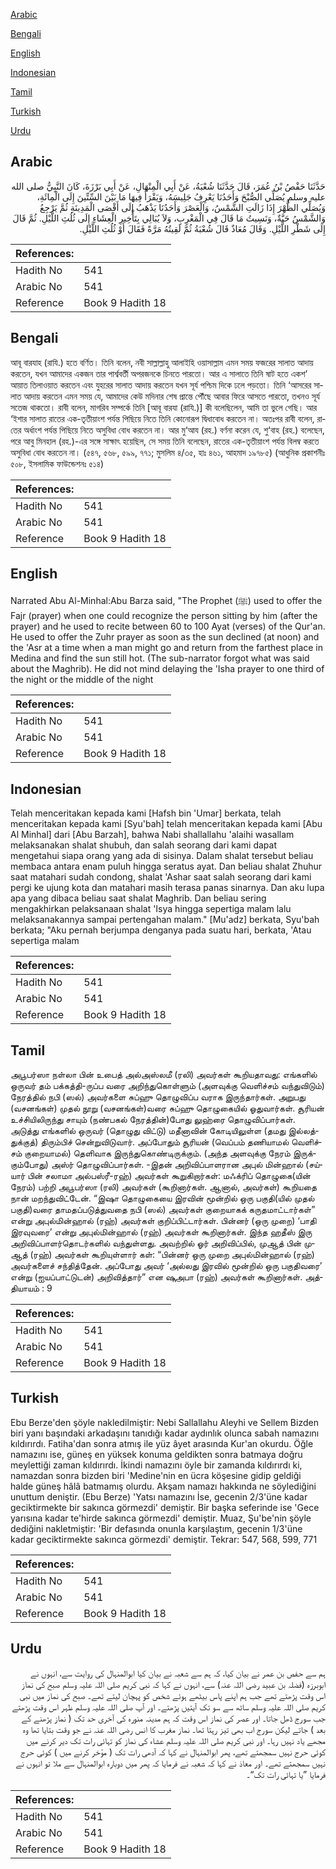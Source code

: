 [Arabic](#arabic)

[Bengali](#bengali)

[English](#english)

[Indonesian](#indonesian)

[Tamil](#tamil)

[Turkish](#turkish)

[Urdu](#urdu)

## Arabic


<div dir="rtl" lang="ar" style={{fontSize:'larger',backgroundColor:'#f8f9fa',padding:20}}>
حَدَّثَنَا حَفْصُ بْنُ عُمَرَ، قَالَ حَدَّثَنَا شُعْبَةُ، عَنْ أَبِي الْمِنْهَالِ، عَنْ أَبِي بَرْزَةَ، كَانَ النَّبِيُّ صلى الله عليه وسلم يُصَلِّي الصُّبْحَ وَأَحَدُنَا يَعْرِفُ جَلِيسَهُ، وَيَقْرَأُ فِيهَا مَا بَيْنَ السِّتِّينَ إِلَى الْمِائَةِ، وَيُصَلِّي الظُّهْرَ إِذَا زَالَتِ الشَّمْسُ، وَالْعَصْرَ وَأَحَدُنَا يَذْهَبُ إِلَى أَقْصَى الْمَدِينَةِ ثُمَّ يَرْجِعُ وَالشَّمْسُ حَيَّةٌ، وَنَسِيتُ مَا قَالَ فِي الْمَغْرِبِ، وَلاَ يُبَالِي بِتَأْخِيرِ الْعِشَاءِ إِلَى ثُلُثِ اللَّيْلِ‏.‏ ثُمَّ قَالَ إِلَى شَطْرِ اللَّيْلِ‏.‏ وَقَالَ مُعَاذٌ قَالَ شُعْبَةُ ثُمَّ لَقِيتُهُ مَرَّةً فَقَالَ أَوْ ثُلُثِ اللَّيْلِ‏.‏
</div>
<div style={{backgroundColor:'#f8f9fa',padding:20, marginBottom: 10}}><table> <thead> <tr> <th>References:</th> <th></th> </tr> </thead> <tbody><tr><td>Hadith No</td><td>541</td></tr><tr><td>Arabic No</td><td>541</td></tr><tr><td>Reference</td><td>Book 9 Hadith 18</td></tr></tbody></table></div>

## Bengali


<div dir="ltr" lang="bn" style={{fontSize:'larger',backgroundColor:'#f8f9fa',padding:20}}>
আবূ বারযাহ (রাযি.) হতে বর্ণিত। তিনি বলেন, নবী সাল্লাল্লাহু আলাইহি ওয়াসাল্লাম এমন সময় ফজরের সালাত আদায় করতেন, যখন আমাদের একজন তার পার্শ্ববর্তী অপরজনকে চিনতে পারতো। আর এ সালাতে তিনি ষাট হতে একশ’ আয়াত তিলাওয়াত করতেন এবং যুহরের সালাত আদায় করতেন যখন সূর্য পশ্চিম দিকে ঢলে পড়তো। তিনি ‘আসরের সালাত আদায় করতেন এমন সময় যে, আমাদের কেউ মদিনার শেষ প্রান্তে পৌঁছে আবার ফিরে আসতে পারতো, তখনও সূর্য সতেজ থাকতো। রাবী বলেন, মাগরিব সম্পর্কে তিনি [আবূ বারযা (রাযি.)] কী বলেছিলেন, আমি তা ভুলে গেছি। আর ‘ইশার সালাত রাতের এক-তৃতীয়াংশ পর্যন্ত পিছিয়ে নিতে তিনি কোনোরূপ দ্বিধাবোধ করতেন না। অতঃপর রাবী বলেন, রাতের অর্ধাংশ পর্যন্ত পিছিয়ে নিতে অসুবিধা বোধ করতেন না। আর মু‘আয (রহ.) বর্ণনা করেন যে, শু‘বাহ (রহ.) বলেছেন, পরে আবু মিনহাল (রহ.)-এর সঙ্গে সাক্ষাৎ হয়েছিল, সে সময় তিনি বলেছেন, রাতের এক-তৃতীয়াংশ পর্যন্ত বিলম্ব করতে অসুবিধা বোধ করতেন না। (৫৪৭, ৫৬৮, ৫৯৯, ৭৭১; মুসলিম ৪/৩৫, হাঃ ৪৬১, আহমাদ ১৯৭৮৫) (আধুনিক প্রকাশনীঃ ৫০৮, ইসলামিক ফাউন্ডেশনঃ ৫১৪)
</div>
<div style={{backgroundColor:'#f8f9fa',padding:20, marginBottom: 10}}><table> <thead> <tr> <th>References:</th> <th></th> </tr> </thead> <tbody><tr><td>Hadith No</td><td>541</td></tr><tr><td>Arabic No</td><td>541</td></tr><tr><td>Reference</td><td>Book 9 Hadith 18</td></tr></tbody></table></div>

## English


<div dir="ltr" lang="en" style={{fontSize:'larger',backgroundColor:'#f8f9fa',padding:20}}>
Narrated Abu Al-Minhal:Abu Barza said, "The Prophet (ﷺ) used to offer the Fajr (prayer) when one could recognize the person sitting by him (after the prayer) and he used to recite between 60 to 100 Ayat (verses) of the Qur'an. He used to offer the Zuhr prayer as soon as the sun declined (at noon) and the 'Asr at a time when a man might go and return from the farthest place in Medina and find the sun still hot. (The sub-narrator forgot what was said about the Maghrib). He did not mind delaying the 'Isha prayer to one third of the night or the middle of the night
</div>
<div style={{backgroundColor:'#f8f9fa',padding:20, marginBottom: 10}}><table> <thead> <tr> <th>References:</th> <th></th> </tr> </thead> <tbody><tr><td>Hadith No</td><td>541</td></tr><tr><td>Arabic No</td><td>541</td></tr><tr><td>Reference</td><td>Book 9 Hadith 18</td></tr></tbody></table></div>

## Indonesian


<div dir="ltr" lang="id" style={{fontSize:'larger',backgroundColor:'#f8f9fa',padding:20}}>
Telah menceritakan kepada kami [Hafsh bin 'Umar] berkata, telah menceritakan kepada kami [Syu'bah] telah menceritakan kepada kami [Abu Al Minhal] dari [Abu Barzah], bahwa Nabi shallallahu 'alaihi wasallam melaksanakan shalat shubuh, dan salah seorang dari kami dapat mengetahui siapa orang yang ada di sisinya. Dalam shalat tersebut beliau membaca antara enam puluh hingga seratus ayat. Dan beliau shalat Zhuhur saat matahari sudah condong, shalat 'Ashar saat salah seorang dari kami pergi ke ujung kota dan matahari masih terasa panas sinarnya. Dan aku lupa apa yang dibaca beliau saat shalat Maghrib. Dan beliau sering mengakhirkan pelaksanaan shalat 'Isya hingga sepertiga malam lalu melaksanakannya sampai pertengahan malam." [Mu'adz] berkata, Syu'bah berkata; "Aku pernah berjumpa denganya pada suatu hari, berkata, 'Atau sepertiga malam
</div>
<div style={{backgroundColor:'#f8f9fa',padding:20, marginBottom: 10}}><table> <thead> <tr> <th>References:</th> <th></th> </tr> </thead> <tbody><tr><td>Hadith No</td><td>541</td></tr><tr><td>Arabic No</td><td>541</td></tr><tr><td>Reference</td><td>Book 9 Hadith 18</td></tr></tbody></table></div>

## Tamil


<div dir="ltr" lang="ta" style={{fontSize:'larger',backgroundColor:'#f8f9fa',padding:20}}>
அபூபர்ஸா நள்லா பின் உபைத் அல்அஸ்லமீ (ரலி) அவர்கள் கூறியதாவது: எங்களில் ஒருவர் தம் பக்கத்தி-ருப்ப வரை அறிந்துகொள்ளும் (அளவுக்கு வெளிச்சம் வந்துவிடும்) நேரத்தில் நபி (ஸல்) அவர்களை சுப்ஹு தொழுவிப்ப வராக இருந்தார்கள். அறுபது (வசனங்கள்) முதல் நூறு (வசனங்கள்)வரை சுப்ஹு தொழுகையில் ஓதுவார்கள். சூரியன் உச்சியிலிருந்து சாயும் (நண்பகல் நேரத்தின்)போது லுஹ்ரை தொழுவிப்பார்கள். அடுத்து எங்களில் ஒருவர் (தொழுது விட்டு) மதீனாவின் கோடியிலுள்ள (தமது இல்லத்துக்குத்) திரும்பிச் சென்றுவிடுவார். அப்போதும் சூரியன் (வெப்பம் தணியாமல் வெளிச்சம் குறையாமல்) தெளிவாக இருந்துகொண்டிருக்கும். (அந்த அளவுக்கு நேரம் இருக்கும்போது) அஸ்ர் தொழுவிப்பார்கள். -இதன் அறிவிப்பாளரான அபுல் மின்ஹால் (சய்யார் பின் சலாமா அல்பஸ்ரீ-ரஹ்) அவர்கள் கூறுகிறார்கள்: மஃக்ரிப் தொழுகை(யின் நேரம்) பற்றி அபூபர்ஸா (ரலி) அவர்கள் (கூறினார்கள். ஆனால், அவர்கள்) கூறியதை நான் மறந்துவிட்டேன். “இஷா தொழுகையை இரவின் மூன்றில் ஒரு பகுதி(யில் முதல் பகுதி)வரை தாமதப்படுத்துவதை நபி (ஸல்) அவர்கள் குறையாகக் கருதமாட்டார்கள்” என்று அபுல்மின்ஹால் (ரஹ்) அவர்கள் குறிப்பிட்டார்கள். பின்னர் (ஒரு முறை) ‘பாதி இரவுவரை’ என்று அபுல்மின்ஹால் (ரஹ்) அவர்கள் கூறினார்கள். இந்த ஹதீஸ் இரு அறிவிப்பாளர்தொடர்களில் வந்துள்ளது. அவற்றில் ஓர் அறிவிப்பில், முஆத் பின் முஆத் (ரஹ்) அவர்கள் கூறியுள்ளார் கள்: “பின்னர் ஒரு முறை அபுல்மின்ஹால் (ரஹ்) அவர்களைச் சந்தித்தேன். அப்போது அவர் ‘அல்லது இரவில் மூன்றில் ஒரு பகுதிவரை’ என்று (ஐயப்பாட்டுடன்) அறிவித்தார்” என ஷுஅபா (ரஹ்) அவர்கள் கூறினார்கள். அத்தியாயம் : 9
</div>
<div style={{backgroundColor:'#f8f9fa',padding:20, marginBottom: 10}}><table> <thead> <tr> <th>References:</th> <th></th> </tr> </thead> <tbody><tr><td>Hadith No</td><td>541</td></tr><tr><td>Arabic No</td><td>541</td></tr><tr><td>Reference</td><td>Book 9 Hadith 18</td></tr></tbody></table></div>

## Turkish


<div dir="ltr" lang="tr" style={{fontSize:'larger',backgroundColor:'#f8f9fa',padding:20}}>
Ebu Berze'den şöyle nakledilmiştir: Nebi Sallallahu Aleyhi ve Sellem Bizden biri yanı başındaki arkadaşını tanıdığı kadar aydınlık olunca sabah namazını kıldırırdı. Fatiha'dan sonra atmış ile yüz âyet arasında Kur'an okurdu. Öğle namazını ise, güneş en yüksek konuma geldikten sonra batmaya doğru meylettiği zaman kıldırırdı. İkindi namazını öyle bir zamanda kıldırırdı ki, namazdan sonra bizden biri 'Medine'nin en ücra köşesine gidip geldiği halde güneş hâlâ batmamış olurdu. Akşam namazı hakkında ne söylediğini unuttum deniştir. (Ebu Berze) 'Yatsı namazını İse, gecenin 2/3'üne kadar geciktirmekte bir sakınca görmezdi' demiştir. Bir başka seferinde ise 'Gece yarısına kadar te'hirde sakınca görmezdi' demiştir. Muaz, Şu'be'nin şöyle dediğini nakletmiştir: 'Bir defasında onunla karşılaştım, gecenin 1/3'üne kadar geciktirmekte sakınca görmezdi' demiştir. Tekrar: 547, 568, 599, 771
</div>
<div style={{backgroundColor:'#f8f9fa',padding:20, marginBottom: 10}}><table> <thead> <tr> <th>References:</th> <th></th> </tr> </thead> <tbody><tr><td>Hadith No</td><td>541</td></tr><tr><td>Arabic No</td><td>541</td></tr><tr><td>Reference</td><td>Book 9 Hadith 18</td></tr></tbody></table></div>

## Urdu


<div dir="rtl" lang="ur" style={{fontSize:'larger',backgroundColor:'#f8f9fa',padding:20}}>
ہم سے حفص بن عمر نے بیان کیا، کہ ہم سے شعبہ نے بیان کیا ابوالمنہال کی روایت سے، انہوں نے ابوبرزہ (فضلہ بن عبید رضی اللہ عنہ) سے، انہوں نے کہا کہ نبی کریم صلی اللہ علیہ وسلم صبح کی نماز اس وقت پڑھتے تھے جب ہم اپنے پاس بیٹھے ہوئے شخص کو پہچان لیتے تھے۔ صبح کی نماز میں نبی کریم صلی اللہ علیہ وسلم ساٹھ سے سو تک آیتیں پڑھتے۔ اور آپ صلی اللہ علیہ وسلم ظہر اس وقت پڑھتے جب سورج ڈھل جاتا۔ اور عصر کی نماز اس وقت کہ ہم مدینہ منورہ کی آخری حد تک ( نماز پڑھنے کے بعد ) جاتے لیکن سورج اب بھی تیز رہتا تھا۔ نماز مغرب کا انس رضی اللہ عنہ نے جو وقت بتایا تھا وہ مجھے یاد نہیں رہا۔ اور نبی کریم صلی اللہ علیہ وسلم عشاء کی نماز کو تہائی رات تک دیر کرنے میں کوئی حرج نہیں سمجھتے تھے، پھر ابوالمنہال نے کہا کہ آدھی رات تک ( مؤخر کرنے میں ) کوئی حرج نہیں سمجھتے تھے۔ اور معاذ نے کہا کہ شعبہ نے فرمایا کہ پھر میں دوبارہ ابوالمنہال سے ملا تو انہوں نے فرمایا ”یا تہائی رات تک“۔
</div>
<div style={{backgroundColor:'#f8f9fa',padding:20, marginBottom: 10}}><table> <thead> <tr> <th>References:</th> <th></th> </tr> </thead> <tbody><tr><td>Hadith No</td><td>541</td></tr><tr><td>Arabic No</td><td>541</td></tr><tr><td>Reference</td><td>Book 9 Hadith 18</td></tr></tbody></table></div>